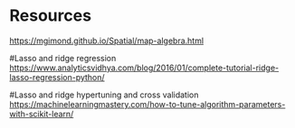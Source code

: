 # Resources


https://mgimond.github.io/Spatial/map-algebra.html

#Lasso and ridge regression
https://www.analyticsvidhya.com/blog/2016/01/complete-tutorial-ridge-lasso-regression-python/

#Lasso and ridge hypertuning and cross validation
https://machinelearningmastery.com/how-to-tune-algorithm-parameters-with-scikit-learn/


